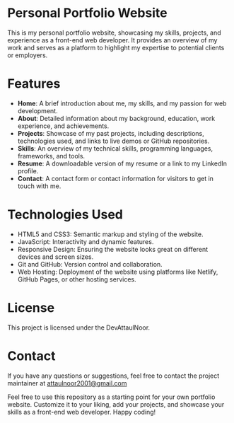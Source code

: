 # Personal Portfolio Website
This is my personal portfolio website, showcasing my skills, projects, and experience as a front-end web developer. It provides an overview of my work and serves as a platform to highlight my expertise to potential clients or employers.

# Features
- **Home**: A brief introduction about me, my skills, and my passion for web development.
- **About**: Detailed information about my background, education, work experience, and achievements.
- **Projects**: Showcase of my past projects, including descriptions, technologies used, and links to live demos or GitHub repositories.
- **Skills**: An overview of my technical skills, programming languages, frameworks, and tools.
- **Resume**: A downloadable version of my resume or a link to my LinkedIn profile.
- **Contact**: A contact form or contact information for visitors to get in touch with me.

# Technologies Used
- HTML5 and CSS3: Semantic markup and styling of the website.
- JavaScript: Interactivity and dynamic features.
- Responsive Design: Ensuring the website looks great on different devices and screen sizes.
- Git and GitHub: Version control and collaboration.
- Web Hosting: Deployment of the website using platforms like Netlify, GitHub Pages, or other hosting services.

# License
This project is licensed under the DevAttaulNoor.

# Contact
If you have any questions or suggestions, feel free to contact the project maintainer at attaulnoor2001@gmail.com

Feel free to use this repository as a starting point for your own portfolio website. Customize it to your liking, add your projects, and showcase your skills as a front-end web developer. Happy coding!
